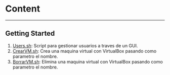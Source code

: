 # Content
---

## Getting Started

1. [Users.sh](scripts/Users.sh): Script para gestionar usuarios a traves de un GUI.
1. [CrearVM.sh](scripts/CrearVM.sh): Crea una maquina virtual con VirtualBox pasando como parametro el nombre.
1. [BorrarVM.sh](scripts/BorrarVM.sh): Elimina una maquina virtual con VirtualBox pasando como parametro el nombre.